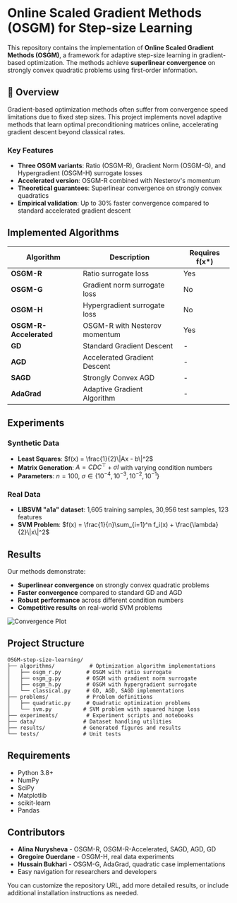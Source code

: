 # Online Scaled Gradient Methods (OSGM) for Step-size Learning

This repository contains the implementation of **Online Scaled Gradient Methods (OSGM)**, a framework for adaptive step-size learning in gradient-based optimization. The methods achieve **superlinear convergence** on strongly convex quadratic problems using first-order information.

## 📖 Overview

Gradient-based optimization methods often suffer from convergence speed limitations due to fixed step sizes. This project implements novel adaptive methods that learn optimal preconditioning matrices online, accelerating gradient descent beyond classical rates.

### Key Features

- **Three OSGM variants**: Ratio (OSGM-R), Gradient Norm (OSGM-G), and Hypergradient (OSGM-H) surrogate losses
- **Accelerated version**: OSGM-R combined with Nesterov's momentum
- **Theoretical guarantees**: Superlinear convergence on strongly convex quadratics
- **Empirical validation**: Up to 30% faster convergence compared to standard accelerated gradient descent

## Implemented Algorithms

| Algorithm | Description | Requires f(x*) |
|-----------|-------------|----------------|
| **OSGM-R** | Ratio surrogate loss | Yes |
| **OSGM-G** | Gradient norm surrogate loss | No |
| **OSGM-H** | Hypergradient surrogate loss | No |
| **OSGM-R-Accelerated** | OSGM-R with Nesterov momentum | Yes |
| **GD** | Standard Gradient Descent | - |
| **AGD** | Accelerated Gradient Descent | - |
| **SAGD** | Strongly Convex AGD | - |
| **AdaGrad** | Adaptive Gradient Algorithm | - |

## Experiments

### Synthetic Data
- **Least Squares**: $f(x) = \frac{1}{2}\|Ax - b\|^2$
- **Matrix Generation**: $A = CDC^\top + \sigma I$ with varying condition numbers
- **Parameters**: $n=100$, $\sigma \in \{10^{-4}, 10^{-3}, 10^{-2}, 10^{-1}\}$

### Real Data
- **LIBSVM "a1a" dataset**: 1,605 training samples, 30,956 test samples, 123 features
- **SVM Problem**: $f(x) = \frac{1}{n}\sum_{i=1}^n f_i(x) + \frac{\lambda}{2}\|x\|^2$

## Results

Our methods demonstrate:
- **Superlinear convergence** on strongly convex quadratic problems
- **Faster convergence** compared to standard GD and AGD
- **Robust performance** across different condition numbers
- **Competitive results** on real-world SVM problems

![Convergence Plot](results/figures/convergence_comparison.png)

## Project Structure

```
OSGM-step-size-learning/
├── algorithms/           # Optimization algorithm implementations
│   ├── osgm_r.py        # OSGM with ratio surrogate
│   ├── osgm_g.py        # OSGM with gradient norm surrogate
│   ├── osgm_h.py        # OSGM with hypergradient surrogate
│   └── classical.py     # GD, AGD, SAGD implementations
├── problems/            # Problem definitions
│   ├── quadratic.py     # Quadratic optimization problems
│   └── svm.py          # SVM problem with squared hinge loss
├── experiments/         # Experiment scripts and notebooks
├── data/               # Dataset handling utilities
├── results/            # Generated figures and results
└── tests/              # Unit tests
```

## Requirements

- Python 3.8+
- NumPy
- SciPy
- Matplotlib
- scikit-learn
- Pandas

## Contributors

- **Alina Nurysheva** - OSGM-R, OSGM-R-Accelerated, SAGD, AGD, GD
- **Gregoire Ouerdane** - OSGM-H, real data experiments
- **Hussain Bukhari** - OSGM-G, AdaGrad, quadratic case implementations
- Easy navigation for researchers and developers

You can customize the repository URL, add more detailed results, or include additional installation instructions as needed.
